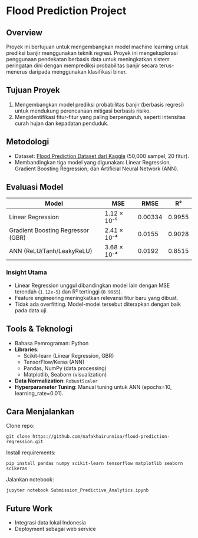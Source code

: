 # Flood Prediction Project

## Overview
Proyek ini bertujuan untuk mengembangkan model machine learning untuk prediksi banjir menggunakan teknik regresi. Proyek ini mengeksplorasi penggunaan pendekatan berbasis data untuk meningkatkan sistem peringatan dini dengan memprediksi probabilitas banjir secara terus-menerus daripada menggunakan klasifikasi biner.

## Tujuan Proyek
1. Mengembangkan model prediksi probabilitas banjir (berbasis regresi) untuk mendukung perencanaan mitigasi berbasis risiko.
2. Mengidentifikasi fitur-fitur yang paling berpengaruh, seperti intensitas curah hujan dan kepadatan penduduk.

## Metodologi
- Dataset: [Flood Prediction Dataset dari Kaggle](https://www.kaggle.com/datasets/naiyakhalid/flood-prediction-dataset) (50,000 sampel, 20 fitur).
- Membandingkan tiga model yang digunakan: Linear Regression, Gradient Boosting Regression, dan Artificial Neural Network (ANN).

## Evaluasi Model
| Model               | MSE       | RMSE   | R² |
|---------------------|----------|--------|----------|
| Linear Regression              | 1.12 × 10⁻⁵   | 0.00334  | 0.9955 |
| Gradient Boosting Regressor (GBR) | 2.41 × 10⁻⁴ | 0.0155   | 0.9028 |
| ANN (ReLU/Tanh/LeakyReLU) | 3.68 × 10⁻⁴   | 0.0192   | 0.8515 |

### Insight Utama
- Linear Regression unggul dibandingkan model lain dengan MSE terendah (`1.12e-5`) dan R² tertinggi (`0.9955`).
- Feature engineering meningkatkan relevansi fitur baru yang dibuat.
- Tidak ada overfitting. Model-model tersebut diterapkan dengan baik pada data uji.

## Tools & Teknologi
- Bahasa Pemrograman: Python
- **Libraries**:  
  - Scikit-learn (Linear Regression, GBR)  
  - TensorFlow/Keras (ANN)  
  - Pandas, NumPy (data processing)  
  - Matplotlib, Seaborn (visualization)
- **Data Normalization**: `RobustScaler`
- **Hyperparameter Tuning**: Manual tuning untuk ANN (epochs=10, learning_rate=0.01).

## Cara Menjalankan
Clone repo:
```
git clone https://github.com/nafakhairunnisa/flood-prediction-regression.git
```

Install requirements:
```
pip install pandas numpy scikit-learn tensorflow matplotlib seaborn scikeras
```

Jalankan notebook:
```
jupyter notebook Submission_Predictive_Analytics.ipynb
```

## Future Work
- Integrasi data lokal Indonesia
- Deployment sebagai web service
